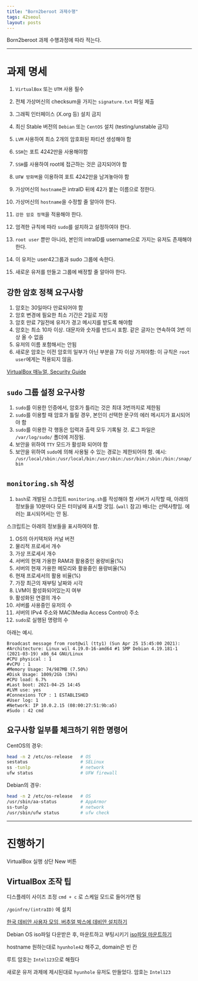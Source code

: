 ```yaml
---
title: "Born2beroot 과제수행"
tags: 42seoul
layout: posts
---
```


Born2beroot 과제 수행과정에 따라 적는다.

---
# 과제 명세

1. `VirtualBox` 또는 `UTM` 사용 필수
1. 전체 가상머신의 checksum을 가지는 `signature.txt` 파일 제출

1. 그래픽 인터페이스 (X.org 등) 설치 금지
1. 최신 Stable 버전의 `Debian` 또는 `CentOS` 설치 (testing/unstable 금지)
1. `LVM` 사용하여 최소 2개의 암호화된 파티션 생성해야 함
1. `SSH`는 포트 4242만을 사용해야함
1. `SSH`를 사용하여 root에 접근하는 것은 금지되어야 함
1. `UFW 방화벽`을 이용하여 포트 4242만을 남겨놓아야 함
1. 가상머신의 `hostname`은 intraID 뒤에 42가 붙는 이름으로 정한다.
1. 가상머신의 `hostname`을 수정할 줄 알아야 한다.
1. `강한 암호 정책`을 적용해야 한다.

1. 엄격한 규칙에 따라 `sudo`를 설치하고 설정하여야 한다.
1. `root user` 뿐만 아니라, 본인의 intraID를 username으로 가지는 유저도 존재해야 한다.
1. 이 유저는 user42그룹과 sudo 그룹에 속한다.
1. 새로운 유저를 만들고 그룹에 배정할 줄 알아야 한다.

## 강한 암호 정책 요구사항
1. 암호는 30일마다 만료되어야 함
1. 암호 변경에 필요한 최소 기간은 2일로 지정
1. 암호 만료 7일전에 유저가 경고 메시지를 받도록 해야함
1. 암호는 최소 10자 이상. 대문자와 숫자를 반드시 포함. 같은 글자는 연속하여 3번 이상 올 수 없음
1. 유저의 이름 포함해서는 안됨
1. 새로운 암호는 이전 암호의 일부가 아닌 부분을 7자 이상 가져야함: 이 규칙은 `root user`에게는 적용되지 않음.

[VirtualBox 매뉴얼, Security Guide](https://www.virtualbox.org/manual/ch13.html)

## `sudo` 그룹 설정 요구사항
1. `sudo`를 이용한 인증에서, 암호가 틀리는 것은 최대 3번까지로 제한됨
1. `sudo`를 이용할 때 암호가 틀릴 경우, 본인이 선택한 문구의 에러 메시지가 표시되어야 함
1. `sudo`를 이용한 각 행동은 입력과 출력 모두 기록될 것. 로그 파일은 `/var/log/sudo/` 폴더에 저장됨.
1. 보안을 위하여 `TTY` 모드가 활성화 되어야 함
1. 보안을 위하여 `sudo`에 의해 사용될 수 있는 경로는 제한되어야 함. 예시: `/usr/local/sbin:/usr/local/bin:/usr/sbin:/usr/bin:/sbin:/bin:/snap/bin`

## `monitoring.sh` 작성
1. `bash`로 개발된 스크립트 `monitoring.sh`를 작성해야 함
서버가 시작할 때, 아래의 정보들을 10분마다 모든 터미널에 표시할 것임. (`wall` 참고)
배너는 선택사항임. 에러는 표시되어서는 안 됨.

스크립트는 아래의 정보들을 표시하여야 함.
1. OS의 아키텍처와 커널 버전
1. 물리적 프로세서 개수
1. 가상 프로세서 개수
1. 서버의 현재 가용한 RAM과 활용중인 용량비율(%)
1. 서버의 현재 가용한 메모리와 활용중인 용량비율(%)
1. 현재 프로세서의 활용 비율(%)
1. 가장 최근의 재부팅 날짜와 시각
1. LVM이 활성화되어있는지 여부
1. 활성화된 연결의 개수
1. 서버를 사용중인 유저의 수
1. 서버의 IPv4 주소와 MAC(Media Access Control) 주소
1. `sudo`로 실행된 명령의 수

아래는 예시.
```
Broadcast message from root@wil (tty1) (Sun Apr 25 15:45:00 2021):
#Architecture: Linux wil 4.19.0-16-amd64 #1 SMP Debian 4.19.181-1 (2021-03-19) x86_64 GNU/Linux
#CPU physical : 1
#vCPU : 1
#Memory Usage: 74/987MB (7.50%)
#Disk Usage: 1009/2Gb (39%)
#CPU load: 6.7%
#Last boot: 2021-04-25 14:45
#LVM use: yes
#Connexions TCP : 1 ESTABLISHED
#User log: 1
#Network: IP 10.0.2.15 (08:00:27:51:9b:a5)
#Sudo : 42 cmd
```

## 요구사항 일부를 체크하기 위한 명령어
CentOS의 경우:
```sh
head -n 2 /etc/os-release   # OS
sestatus                    # SELinux
ss -tunlp                   # network
ufw status                  # UFW firewall
```

Debian의 경우:
```sh
head -n 2 /etc/os-release   # OS
/usr/sbin/aa-status         # AppArmor
ss-tunlp                    # network
/usr/sbin/ufw status        # ufw check
```

---
# 진행하기

VirtualBox 실행
상단 New 버튼

## VirtualBox 조작 팁
디스플레이 사이즈 조정
`cmd + c` 로 스케일 모드로 들어가면 됨

`/goinfre/(intraID)` 에 설치

[한국 데비안 사용자 모임, 버추얼 박스에 데비안 설치하기](https://wiki.debianusers.or.kr/index.php?title=%EB%B2%84%EC%B6%94%EC%96%BC%EB%B0%95%EC%8A%A4%EC%97%90_%EB%8D%B0%EB%B9%84%EC%95%88_%EC%84%A4%EC%B9%98%ED%95%98%EA%B8%B0)

Debian OS iso파일 다운받은 후, 마운트하고 부팅시키기
[iso파일 마운트하기](https://pureinfotech.com/mount-iso-virtual-machine-virtualbox/)

hostname 원하는대로 `hyunhole42` 해주고,
domain은 빈 칸

루트 암호는 `Intel123`으로 해줬다

새로운 유저 과제에 제시된대로 `hyunhole` 유저도 만들었다. 암호는 `Intel123`

